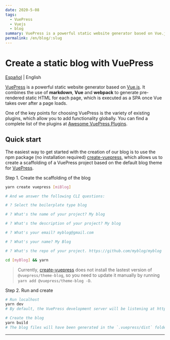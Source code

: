 ```yaml
---
date: 2020-5-08
tags:
  - VuePress
  - Vuejs
  - blog
summary: VuePress is a powerful static website generator based on Vue.js. It combines the use of markdown, Vue and webpack ...
permalink: /en/blog/:slug
---
```


# Create a static blog with VuePress

<social-share class="social-share--header" />

[Español](/blog/crear-blog-estatico-vuepress/) | English

[VuePress](https://vuepress.vuejs.org) is a powerful static website generator based on [Vue.js](https://vuejs.org/). It combines the use of **markdown**, **Vue** and **webpack** to generate pre-rendered static HTML for each page, which is executed as a SPA once Vue takes over after a page loads.

One of the key points for choosing VuePress is the variety of existing plugins, which allow you to add functionality globally. You can find a complete list of the plugins at [Awesome VuePress Plugins](https://github.com/vuepressjs/awesome-vuepress#plugins).

## Quick start

The easiest way to get started with the creation of our blog is to use the npm package (no installation required) [create-vuepress](https://github.com/vuepressjs/create-vuepress), which allows us to create a scaffolding of a VuePress project based on the default blog theme for [VuePress](https://vuepress-theme-blog.ulivz.com).

Step 1. Create the scaffolding of the blog

``` bash
yarn create vuepress [miBlog]

# And we answer the following CLI questions:

# ? Select the boilerplate type blog

# ? What's the name of your project? My blog

# ? What's the description of your project? My blog

# ? What's your email? myblog@gmail.com

# ? What's your name? My Blog

# ? What's the repo of your project. https://github.com/myblog/myblog

cd [myBlog] && yarn
```

> Currently, [create-vuepress](https://github.com/vuepressjs/create-vuepress) does not install the lastest version of `@vuepress/theme-blog`, so you need to update it manually by running `yarn add @vuepress/theme-blog -D`.

Step 2. Run and create

``` bash
# Run localhost
yarn dev
# By default, the VuePress development server will be listening at http://localhost:8080/

# Create the blog
yarn build
# The blog files will have been generated in the `.vuepress/dist` folder.
```

---
<social-share class="social-share--footer" />
